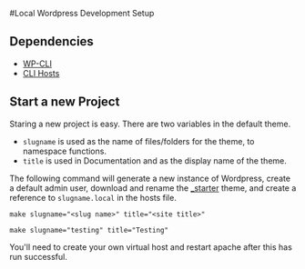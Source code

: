 #Local Wordpress Development Setup

## Dependencies
* [WP-CLI](http://wp-cli.org/)
* [CLI Hosts](https://github.com/alphabetum/hosts)


## Start a new Project
Staring a new project is easy. There are two variables in the default theme.

* `slugname` is used as the name of files/folders for the theme, to namespace functions.
* `title` is used in Documentation and as the display name of the theme.

The following command will generate a new instance of Wordpress, create a default admin user, download and rename the [_starter](https://github.com/discoliam/_starter) theme, and create a reference to `slugname.local` in the hosts file.

`make slugname="<slug name>" title="<site title>"`

`make slugname="testing" title="Testing"`

You'll need to create your own virtual host and restart apache after this has run successful. 